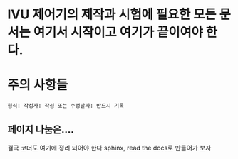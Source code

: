 IVU 제어기의 제작과 시험에 필요한 모든 문서는 여기서 시작이고 여기가 끝이여야 한다.
=======================================================================================

# 주의 사항들
```
형식: 작성자: 작성 또는 수정날짜: 반드시 기록
```

## 페이지 나눔은....

결국 코더도 여기에 정리 되어야 한다
sphinx, read the docs로 만들어가 보자
